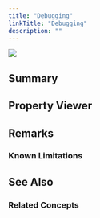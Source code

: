 ```yaml
---
title: "Debugging"
linkTitle: "Debugging"
description: ""
---
```


<img src="/images/work-in-progress.jpg">

## Summary

## Property Viewer

## Remarks

### Known Limitations

## See Also

### Related Concepts
